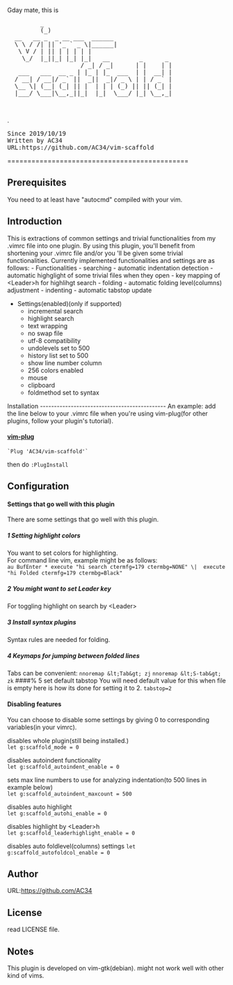 Gday mate, this is 
 <pre>         _                                  
         (_)                                 
  __   __ _  _ __ ___  ______                
  \ \ / /| || '_ ` _ \|______|               
   \ V / | || | | | | |                      
    \_/  |_||_| |_| |_|   __        _      _ 
                    / _| / _|      | |    | |
   ___   ___  __ _ | |_ | |_  ___  | |  __| |
  / __| / __|/ _` ||  _||  _|/ _ \ | | / _` |
  \__ \| (__| (_| || |  | | | (_) || || (_| |
  |___/ \___|\__,_||_|  |_|  \___/ |_| \__,_|
                                             
                                             
</pre>
.
 
<pre>Since 2019/10/19
Written by AC34
URL:https://github.com/AC34/vim-scaffold
</pre>
=============================================

Prerequisites
---------------------------------------------
  You need to at least have "autocmd" compiled with your vim.

Introduction
---------------------------------------------
<p>This is extractions of common settings and trivial functionalities from my .vimrc file into one plugin.  
By using this plugin, you'll benefit from shortening your .vimrc file and/or you 'll be given some trivial functionalities.  
Currently implemented functionalities and settings are as follows:  
- Functionalities
  - searching
    - automatic indentation detection
    - automatic highglight of some trivial files when they open
    - key mapping of &lt;Leader&gt;h for highlihgt search
  - folding
    - automatic folding level(columns) adjustment
	- indenting
	  - automatic tabstop update

- Settings(enabled)(only if supported)
  - incremental search
  - highlight search
  - text wrapping
  - no swap file
  - utf-8 compatibility
  - undolevels set to 500
  - history list set to 500
  - show line number column
  - 256 colors enabled
  - mouse
  - clipboard
  - foldmethod set to syntax
</p>
Installation
---------------------------------------------
An example: add the line below to your .vimrc file when you're using vim-plug(for other plugins, follow your plugin's tutorial).

#### [vim-plug](https://github.com/junegunn/vim-plug)
	`Plug 'AC34/vim-scaffold'`
then do `:PlugInstall`

Configuration
---------------------------------------------
#### Settings that go well with this plugin
There are some settings that go well with this plugin.
##### 1 Setting highlight colors
You want to set colors for highlighting.  
For command line vim, example might be as follows:  
  `au BufEnter * execute "hi search ctermfg=179 ctermbg=NONE"
    \|  execute "hi Folded ctermfg=179 ctermbg=Black"`
##### 2 You might want to set Leader key
For toggling highlight on search by &lt;Leader&gt;
##### 3 Install syntax plugins
Syntax rules are needed for folding.
##### 4 Keymaps for jumping between folded lines
Tabs can be convenient:
	`nnoremap &lt;Tab&gt; zj`
	`nnoremap &lt;S-tab&gt; zk`
####% 5 set default tabstop
You will need default value for this when file is empty
here is how its done for setting it to 2.
	`tabstop=2`

#### Disabling features
You can choose to disable some settings by giving 0 to corresponding variables(in your vimrc).

disables whole plugin(still being installed.)  
	`let g:scaffold_mode = 0`

disables autoindent functionality  
	`let g:scaffold_autoindent_enable = 0`

sets max line numbers to use for analyzing indentation(to 500 lines in example below)  
	`let g:scaffold_autoindent_maxcount = 500`

disables auto highlight  
	`let g:scaffold_autohi_enable = 0`

disables highlight by &lt;Leader&gt;h  
	`let g:scaffold_leaderhighlight_enable = 0`

disables auto foldlevel(columns) settings
	`let g:scaffold_autofoldcol_enable = 0`

Author
---------------------------------------------
URL:https://github.com/AC34

License
---------------------------------------------
read LICENSE file.

Notes
---------------------------------------------
This plugin is developed on vim-gtk(debian).
might not work well with other kind of vims.

